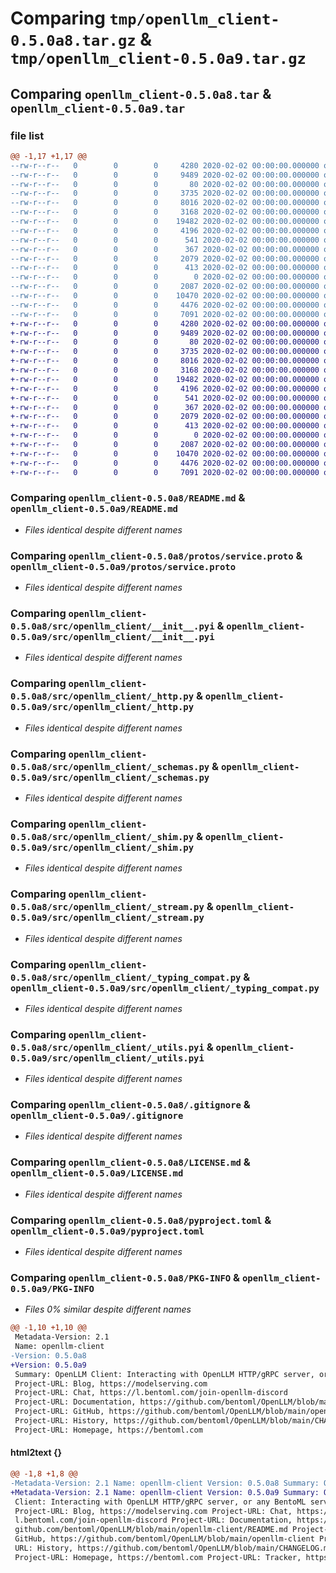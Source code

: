 # Comparing `tmp/openllm_client-0.5.0a8.tar.gz` & `tmp/openllm_client-0.5.0a9.tar.gz`

## Comparing `openllm_client-0.5.0a8.tar` & `openllm_client-0.5.0a9.tar`

### file list

```diff
@@ -1,17 +1,17 @@
--rw-r--r--   0        0        0     4280 2020-02-02 00:00:00.000000 openllm_client-0.5.0a8/README.md
--rw-r--r--   0        0        0     9489 2020-02-02 00:00:00.000000 openllm_client-0.5.0a8/protos/service.proto
--rw-r--r--   0        0        0       80 2020-02-02 00:00:00.000000 openllm_client-0.5.0a8/src/openllm_client/__init__.py
--rw-r--r--   0        0        0     3735 2020-02-02 00:00:00.000000 openllm_client-0.5.0a8/src/openllm_client/__init__.pyi
--rw-r--r--   0        0        0     8016 2020-02-02 00:00:00.000000 openllm_client-0.5.0a8/src/openllm_client/_http.py
--rw-r--r--   0        0        0     3168 2020-02-02 00:00:00.000000 openllm_client-0.5.0a8/src/openllm_client/_schemas.py
--rw-r--r--   0        0        0    19482 2020-02-02 00:00:00.000000 openllm_client-0.5.0a8/src/openllm_client/_shim.py
--rw-r--r--   0        0        0     4196 2020-02-02 00:00:00.000000 openllm_client-0.5.0a8/src/openllm_client/_stream.py
--rw-r--r--   0        0        0      541 2020-02-02 00:00:00.000000 openllm_client-0.5.0a8/src/openllm_client/_typing_compat.py
--rw-r--r--   0        0        0      367 2020-02-02 00:00:00.000000 openllm_client-0.5.0a8/src/openllm_client/_utils.py
--rw-r--r--   0        0        0     2079 2020-02-02 00:00:00.000000 openllm_client-0.5.0a8/src/openllm_client/_utils.pyi
--rw-r--r--   0        0        0      413 2020-02-02 00:00:00.000000 openllm_client-0.5.0a8/src/openllm_client/_version.py
--rw-r--r--   0        0        0        0 2020-02-02 00:00:00.000000 openllm_client-0.5.0a8/src/openllm_client/py.typed
--rw-r--r--   0        0        0     2087 2020-02-02 00:00:00.000000 openllm_client-0.5.0a8/.gitignore
--rw-r--r--   0        0        0    10470 2020-02-02 00:00:00.000000 openllm_client-0.5.0a8/LICENSE.md
--rw-r--r--   0        0        0     4476 2020-02-02 00:00:00.000000 openllm_client-0.5.0a8/pyproject.toml
--rw-r--r--   0        0        0     7091 2020-02-02 00:00:00.000000 openllm_client-0.5.0a8/PKG-INFO
+-rw-r--r--   0        0        0     4280 2020-02-02 00:00:00.000000 openllm_client-0.5.0a9/README.md
+-rw-r--r--   0        0        0     9489 2020-02-02 00:00:00.000000 openllm_client-0.5.0a9/protos/service.proto
+-rw-r--r--   0        0        0       80 2020-02-02 00:00:00.000000 openllm_client-0.5.0a9/src/openllm_client/__init__.py
+-rw-r--r--   0        0        0     3735 2020-02-02 00:00:00.000000 openllm_client-0.5.0a9/src/openllm_client/__init__.pyi
+-rw-r--r--   0        0        0     8016 2020-02-02 00:00:00.000000 openllm_client-0.5.0a9/src/openllm_client/_http.py
+-rw-r--r--   0        0        0     3168 2020-02-02 00:00:00.000000 openllm_client-0.5.0a9/src/openllm_client/_schemas.py
+-rw-r--r--   0        0        0    19482 2020-02-02 00:00:00.000000 openllm_client-0.5.0a9/src/openllm_client/_shim.py
+-rw-r--r--   0        0        0     4196 2020-02-02 00:00:00.000000 openllm_client-0.5.0a9/src/openllm_client/_stream.py
+-rw-r--r--   0        0        0      541 2020-02-02 00:00:00.000000 openllm_client-0.5.0a9/src/openllm_client/_typing_compat.py
+-rw-r--r--   0        0        0      367 2020-02-02 00:00:00.000000 openllm_client-0.5.0a9/src/openllm_client/_utils.py
+-rw-r--r--   0        0        0     2079 2020-02-02 00:00:00.000000 openllm_client-0.5.0a9/src/openllm_client/_utils.pyi
+-rw-r--r--   0        0        0      413 2020-02-02 00:00:00.000000 openllm_client-0.5.0a9/src/openllm_client/_version.py
+-rw-r--r--   0        0        0        0 2020-02-02 00:00:00.000000 openllm_client-0.5.0a9/src/openllm_client/py.typed
+-rw-r--r--   0        0        0     2087 2020-02-02 00:00:00.000000 openllm_client-0.5.0a9/.gitignore
+-rw-r--r--   0        0        0    10470 2020-02-02 00:00:00.000000 openllm_client-0.5.0a9/LICENSE.md
+-rw-r--r--   0        0        0     4476 2020-02-02 00:00:00.000000 openllm_client-0.5.0a9/pyproject.toml
+-rw-r--r--   0        0        0     7091 2020-02-02 00:00:00.000000 openllm_client-0.5.0a9/PKG-INFO
```

### Comparing `openllm_client-0.5.0a8/README.md` & `openllm_client-0.5.0a9/README.md`

 * *Files identical despite different names*

### Comparing `openllm_client-0.5.0a8/protos/service.proto` & `openllm_client-0.5.0a9/protos/service.proto`

 * *Files identical despite different names*

### Comparing `openllm_client-0.5.0a8/src/openllm_client/__init__.pyi` & `openllm_client-0.5.0a9/src/openllm_client/__init__.pyi`

 * *Files identical despite different names*

### Comparing `openllm_client-0.5.0a8/src/openllm_client/_http.py` & `openllm_client-0.5.0a9/src/openllm_client/_http.py`

 * *Files identical despite different names*

### Comparing `openllm_client-0.5.0a8/src/openllm_client/_schemas.py` & `openllm_client-0.5.0a9/src/openllm_client/_schemas.py`

 * *Files identical despite different names*

### Comparing `openllm_client-0.5.0a8/src/openllm_client/_shim.py` & `openllm_client-0.5.0a9/src/openllm_client/_shim.py`

 * *Files identical despite different names*

### Comparing `openllm_client-0.5.0a8/src/openllm_client/_stream.py` & `openllm_client-0.5.0a9/src/openllm_client/_stream.py`

 * *Files identical despite different names*

### Comparing `openllm_client-0.5.0a8/src/openllm_client/_typing_compat.py` & `openllm_client-0.5.0a9/src/openllm_client/_typing_compat.py`

 * *Files identical despite different names*

### Comparing `openllm_client-0.5.0a8/src/openllm_client/_utils.pyi` & `openllm_client-0.5.0a9/src/openllm_client/_utils.pyi`

 * *Files identical despite different names*

### Comparing `openllm_client-0.5.0a8/.gitignore` & `openllm_client-0.5.0a9/.gitignore`

 * *Files identical despite different names*

### Comparing `openllm_client-0.5.0a8/LICENSE.md` & `openllm_client-0.5.0a9/LICENSE.md`

 * *Files identical despite different names*

### Comparing `openllm_client-0.5.0a8/pyproject.toml` & `openllm_client-0.5.0a9/pyproject.toml`

 * *Files identical despite different names*

### Comparing `openllm_client-0.5.0a8/PKG-INFO` & `openllm_client-0.5.0a9/PKG-INFO`

 * *Files 0% similar despite different names*

```diff
@@ -1,10 +1,10 @@
 Metadata-Version: 2.1
 Name: openllm-client
-Version: 0.5.0a8
+Version: 0.5.0a9
 Summary: OpenLLM Client: Interacting with OpenLLM HTTP/gRPC server, or any BentoML server.
 Project-URL: Blog, https://modelserving.com
 Project-URL: Chat, https://l.bentoml.com/join-openllm-discord
 Project-URL: Documentation, https://github.com/bentoml/OpenLLM/blob/main/openllm-client/README.md
 Project-URL: GitHub, https://github.com/bentoml/OpenLLM/blob/main/openllm-client
 Project-URL: History, https://github.com/bentoml/OpenLLM/blob/main/CHANGELOG.md
 Project-URL: Homepage, https://bentoml.com
```

#### html2text {}

```diff
@@ -1,8 +1,8 @@
-Metadata-Version: 2.1 Name: openllm-client Version: 0.5.0a8 Summary: OpenLLM
+Metadata-Version: 2.1 Name: openllm-client Version: 0.5.0a9 Summary: OpenLLM
 Client: Interacting with OpenLLM HTTP/gRPC server, or any BentoML server.
 Project-URL: Blog, https://modelserving.com Project-URL: Chat, https://
 l.bentoml.com/join-openllm-discord Project-URL: Documentation, https://
 github.com/bentoml/OpenLLM/blob/main/openllm-client/README.md Project-URL:
 GitHub, https://github.com/bentoml/OpenLLM/blob/main/openllm-client Project-
 URL: History, https://github.com/bentoml/OpenLLM/blob/main/CHANGELOG.md
 Project-URL: Homepage, https://bentoml.com Project-URL: Tracker, https://
```

